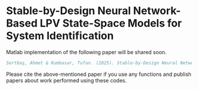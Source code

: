 # Stable-by-Design Neural Network-Based LPV State-Space Models for System Identification

Matlab implementation of the following paper will be shared soon.

```bibtex
Sertbaş, Ahmet & Kumbasar, Tufan. (2025). Stable-by-Design Neural Network-Based LPV State-Space Models for System Identification. International Conference of Image Processing, Wavelet and Applications.

```

Please cite the above-mentioned paper if you use any functions and publish papers about work performed using these codes.
